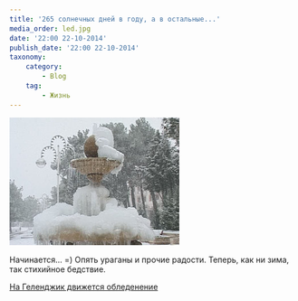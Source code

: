 ```yaml
---
title: '265 солнечных дней в году, а в остальные...'
media_order: led.jpg
date: '22:00 22-10-2014'
publish_date: '22:00 22-10-2014'
taxonomy:
    category:
        - Blog
    tag:
        - Жизнь
---
```


![](led.jpg)

Начинается... =) Опять ураганы и прочие радости. Теперь, как ни зима, так стихийное бедствие.

[На Геленджик движется обледенение](http://дом-геленджик.рф/2014/10/22/na-gelendzhik-dvizhetsya-obledenenie/)

